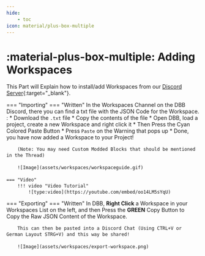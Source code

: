 ```yaml
---
hide:
    - toc
icon: material/plus-box-multiple
---
```


# :material-plus-box-multiple: Adding Workspaces
This Part will Explain how to install/add Workspaces from our [Discord Server](https://discord.gg/PAzxTDw){:target="_blank"}.

=== "Importing"
    === "Written"
        In the Workspaces Channel on the DBB Discord, there you can find a txt file with the JSON Code for the Workspace.
        :   * Download the `.txt` file
            * Copy the contents of the file
            * Open DBB, load a project, create a new Workspace and right click it
            * Then Press the Cyan Colored Paste Button
            * Press `Paste` on the Warning that pops up
            * Done, you have now added a Workspace to your Project!

        (Note: You may need Custom Modded Blocks that should be mentioned in the Thread)

        ![Image](assets/workspaces/workspaceguide.gif)

    === "Video"
        !!! video "Video Tutorial"
            ![type:video](https://youtube.com/embed/oo14LM5sYqU)

=== "Exporting"
    === "Written"
        In DBB, **Right Click** a Workspace in your Workspaces List on the left, and then Press the **GREEN** Copy Button to Copy the Raw JSON Content of the Workspace.

        This can then be pasted into a Discord Chat (Using CTRL+V or German Layout STRG+V) and this way be shared!

        ![Image](assets/workspaces/export-workspace.png)
        